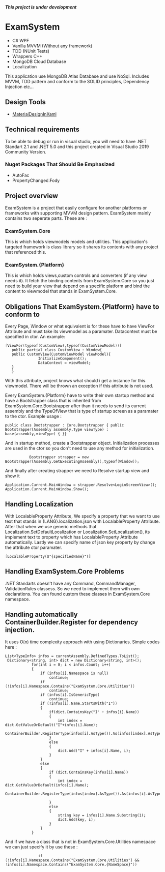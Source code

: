 ***This project is under development***

# **ExamSystem**
- C# WPF
- Vanilla MVVM (Without any framework)
- TDD (NUnit Tests)
- Wrappers C++
- MongoDB Cloud Database
- Localization

This application use MongoDB Atlas Database and use NoSql. Includes MVVM, TDD pattern and conform to the SOLID principles, Dependency Injection etc...
## Design Tools
- [MaterialDesignInXaml](https://github.com/MaterialDesignInXAML/MaterialDesignInXamlToolkit)

## Technical requirements
To be able to debug or run in visual studio, you will need to have .NET Standart 2.1 and .NET 5.0 and this project created in Visual Studio 2019 Community Version. 
### Nuget Packages That Should Be Emphasized
- AutoFac
- PropertyChanged.Fody
## Project overview
ExamSystem is a project that easily configure for another platforms or frameworks with supporting MVVM design pattern. ExamSystem mainly contains two seperate parts. These are : 
### ExamSystem.Core
This is which holds viewmodels models and utilities. This application's targeted framework is class library so it shares its contents with any project that referenced this.
### ExamSystem.{Platform}
This is which holds views,custom controls and converters (if any view needs it). It fetch the binding contents from ExamSystem.Core so you just need to build your view that depend on a specific platform and bind the content to viewmodel that stands in ExamSystem.Core. 

## Obligations That ExamSystem.{Platform} have to conform to

Every Page, Window or what equivalent is for these have to have ViewFor Attribute and must take its viewmodel as a paramater. Datacontext must be specified in ctor. An example:

```
[ViewFor(typeof(CustomView),typeof(CustomViewModel))]
   public partial class CustomView : Window{
   public CustomView(CustomViewModel viewModel){
               InitializeComponent();
               DataContext = viewModel;
   }
   }
```

With this attribute, project knows what should i get a instance for this viewmodel. There will be thrown an exception if this attribute is not used.

Every ExamSystem.{Platform} have to write their own startup method and have a Bootstrapper class that is inherited from ExamSystem.Core.Bootstrapper after than it needs to send its current assembly and the TypeOfView that is type of startup screen as a paramater to the ctor. Example usage :

`public class Bootstrapper : Core.Bootstrapper
    {
        public Bootstrapper(Assembly assembly,Type viewType) : base(assembly,viewType)
        {
        }}`
        
And in startup method, create a Bootstrapper object. Initialization processes are used in the ctor so you don't need to use any method for initialization.

 `            Bootstrapper strapper = new Bootstrapper(Assembly.GetExecutingAssembly(),typeof(Window));
`

And finally after creating strapper we need to Resolve startup view and show it

`
Application.Current.MainWindow = strapper.Resolve<LoginScreenView>();
            Application.Current.MainWindow.Show();
`

## Handling Localization
With LocalableProperty Attribute, We specify a property that we want to use text that stands in {LANG}.localization.json with LocalableProperty Attribute. After that when we use generic methods that Localization.SetDefaultLocalization or Localization.SetLocalization(), its implement text to property which has LocalableProperty Attribute automatically. Lastly we can specify name of json key property by change the attribute ctor paramater.

`[LocalableProperty($"{specifiedName}")]`

## Handling ExamSystem.Core Problems
.NET Standarts doesn't have any Command, CommandManager, ValidationRules classess. So we need to implement them with own declarations. You can found custom these classes in ExamSystem.Core namespace.

## Handling automatically ContainerBuilder.Register for dependency injection.
It uses O(n) time complexity approach with using Dictionaries. Simple codes here : 
```           
List<TypeInfo> infos = currentAssembly.DefinedTypes.ToList();
 Dictionary<string, int> dict = new Dictionary<string, int>();
            for(int i = 0; i < infos.Count; i++)
            {
                if (infos[i].Namespace is null)
                    continue;
                if (!infos[i].Namespace.Contains("ExamSystem.Core.Utilities"))
                    continue;
                if (infos[i].IsGenericType)
                    continue;
                if (!infos[i].Name.StartsWith("I"))
                {
                    if(dict.ContainsKey("I" + infos[i].Name))
                    {
                        int index = dict.GetValueOrDefault("I"+infos[i].Name);
                        ContainerBuilder.RegisterType(infos[i].AsType()).As(infos[index].AsType());
                    }
                    else
                    {
                        dict.Add("I" + infos[i].Name, i);
                    }
                }
                else
                {
                    if (dict.ContainsKey(infos[i].Name))
                    {
                        int index = dict.GetValueOrDefault(infos[i].Name);
                        ContainerBuilder.RegisterType(infos[index].AsType()).As(infos[i].AsType());

                    }
                    else
                    {
                        string key = infos[i].Name.Substring(1);
                        dict.Add(key, i);
                    }
                }
            }
```

And if we have a class that is not in ExamSystem.Core.Utilities namespace we can just specify it by use these : 

`                if (!infos[i].Namespace.Contains("ExamSystem.Core.Utilities") && !infos[i].Namespace.Contains("ExamSystem.Core.{NameSpace}"))
`

